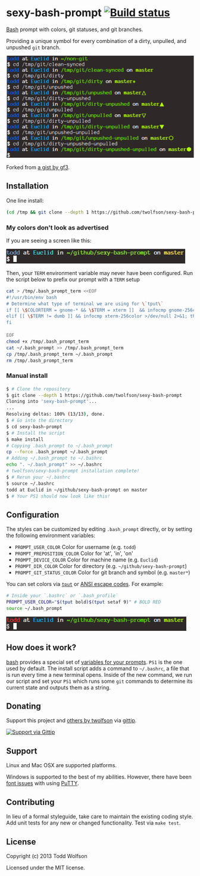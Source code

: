 # sexy-bash-prompt [![Build status](https://travis-ci.org/twolfson/sexy-bash-prompt.png?branch=master)](https://travis-ci.org/twolfson/sexy-bash-prompt)

[Bash][bash] prompt with colors, git statuses, and git branches.

Providing a unique symbol for every combination of a dirty, unpulled, and unpushed `git` branch.

![sexy-bash-prompt screenshot][screenshot]

[screenshot]: screenshot.png

Forked from [a gist by gf3][sexy-bash-orig].

[sexy-bash-orig]: https://gist.github.com/gf3/306785/a35d28b6bdd0f7c54318cce510738438f04dabaa

## Installation
One line install:

```bash
(cd /tmp && git clone --depth 1 https://github.com/twolfson/sexy-bash-prompt && cd sexy-bash-prompt && make install) && source ~/.bashrc
```

### My colors don't look as advertised
If you are seeing a screen like this:

![Bad TERM config](docs/bad_term.png)

Then, your `TERM` environment variable may never have been configured. Run the script below to prefix our prompt with a `TERM` setup

```bash
cat > /tmp/.bash_prompt_term <<EOF
#!/usr/bin/env bash
# Determine what type of terminal we are using for \`tput\`
if [[ \$COLORTERM = gnome-* && \$TERM = xterm ]]  && infocmp gnome-256color >/dev/null 2>&1; then export TERM=gnome-256color
elif [[ \$TERM != dumb ]] && infocmp xterm-256color >/dev/null 2>&1; then export TERM=xterm-256color
fi

EOF
chmod +x /tmp/.bash_prompt_term
cat ~/.bash_prompt >> /tmp/.bash_prompt_term
cp /tmp/.bash_prompt_term ~/.bash_prompt
rm /tmp/.bash_prompt_term
```

### Manual install
```bash
$ # Clone the repository
$ git clone --depth 1 https://github.com/twolfson/sexy-bash-prompt
Cloning into 'sexy-bash-prompt'...
...
Resolving deltas: 100% (13/13), done.
$ # Go into the directory
$ cd sexy-bash-prompt
$ # Install the script
$ make install
# Copying .bash_prompt to ~/.bash_prompt
cp --force .bash_prompt ~/.bash_prompt
# Adding ~/.bash_prompt to ~/.bashrc
echo ". ~/.bash_prompt" >> ~/.bashrc
# twolfson/sexy-bash-prompt installation complete!
$ # Rerun your ~/.bashrc
$ source ~/.bashrc
todd at Euclid in ~/github/sexy-bash-prompt on master
$ # Your PS1 should now look like this!
```

## Configuration
The styles can be customized by editing `.bash_prompt` directly, or by setting the following environment variables:

- `PROMPT_USER_COLOR` Color for username (e.g. `todd`)
- `PROMPT_PREPOSITION_COLOR` Color for 'at', 'in', 'on'
- `PROMPT_DEVICE_COLOR` Color for machine name (e.g. `Euclid`)
- `PROMPT_DIR_COLOR` Color for directory (e.g. `~/github/sexy-bash-prompt`)
- `PROMPT_GIT_STATUS_COLOR` Color for git branch and symbol (e.g. `master*`)

You can set colors via [`tput`][] or [ANSI escape codes][]. For example:

[`tput`]: http://en.wikipedia.org/wiki/Tput
[ANSI escape codes]: http://en.wikipedia.org/wiki/ANSI_escape_code

```bash
# Inside your `.bashrc` or `.bash_profile`
PROMPT_USER_COLOR="$(tput bold)$(tput setaf 9)" # BOLD RED
source ~/.bash_prompt
```

![Color overridden prompt](docs/color_override.png)

## How does it work?
[bash][bash] provides a special set of [variables for your prompts][ps-vars]. `PS1` is the one used by default. The install script adds a command to `~/.bashrc`, a file that is run every time a new terminal opens. Inside of the new command, we run our script and set your `PS1` which runs some `git` commands to determine its current state and outputs them as a string.

[bash]: https://en.wikipedia.org/wiki/Bash_%28Unix_shell%29
[ps-vars]: http://www.gnu.org/software/bash/manual/bashref.html#index-PS1

## Donating
Support this project and [others by twolfson][gittip] via [gittip][].

[![Support via Gittip][gittip-badge]][gittip]

[gittip-badge]: https://rawgithub.com/twolfson/gittip-badge/master/dist/gittip.png
[gittip]: https://www.gittip.com/twolfson/

## Support
Linux and Mac OSX are supported platforms.

Windows is supported to the best of my abilities. However, there have been [font issues][putty-issue] with using [PuTTY][].

[PuTTY]: http://www.chiark.greenend.org.uk/~sgtatham/putty/download.html
[putty-issue]: https://github.com/twolfson/sexy-bash-prompt/issues/7

## Contributing
In lieu of a formal styleguide, take care to maintain the existing coding style. Add unit tests for any new or changed functionality. Test via `make test`.

## License
Copyright (c) 2013 Todd Wolfson

Licensed under the MIT license.
